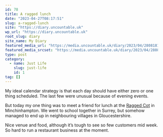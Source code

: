 ```yaml
---
id: 78
title: A ragged lunch
date: "2023-04-27T08:17:51"
slug: a-ragged-lunch
site: "https://diary.uncountable.uk"
wp_url: "https://diary.uncountable.uk"
root_slug: diary
site_name: My Diary
featured_media_url: "https://media.uncountable.uk/diary/2023/04/28081812/the-ragged-cot-s1180x560.jpg"
featured_media_srcset: "https://media.uncountable.uk/diary/2023/04/28081812/the-ragged-cot-s1180x560-300x142.jpg 300w, https://media.uncountable.uk/diary/2023/04/28081812/the-ragged-cot-s1180x560-1024x486.jpg 1024w, https://media.uncountable.uk/diary/2023/04/28081812/the-ragged-cot-s1180x560-150x150.jpg 150w, https://media.uncountable.uk/diary/2023/04/28081812/the-ragged-cot-s1180x560.jpg 1180w"
type: post
category:
  - name: Just Life
    slug: just-life
    id: 1
tag: []
---
```



<p>My ideal calendar strategy is that each day should have either zero or one thing scheduled.  The last few were unusual because of evening events.</p>



<p>But today my one thing was to meet a friend for lunch at the <a href="https://theraggedcot-minchinhampton.com/">Ragged Cot</a> in Minchinhampton.  We went to school together in Surrey, but somehow managed to end up in neighbouring villages in Gloucestershire.</p>



<p>Nice venue and food, although it&#8217;s tough to see so few customers mid week.  So hard to run a restaurant business at the moment.</p>
